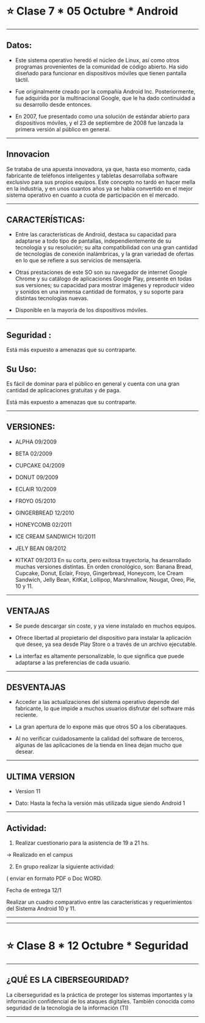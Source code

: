 # :star: Clase 7 * 05 Octubre * Android

---

## Datos:

- Este sistema operativo heredó el núcleo de Linux, así como otros programas provenientes de la comunidad de código abierto. Ha sido diseñado para funcionar en dispositivos móviles que tienen pantalla táctil.

- Fue originalmente creado por la compañía Android Inc. Posteriormente, fue adquirida por la multinacional Google, que le ha dado continuidad a su desarrollo desde entonces.

- En 2007, fue presentado como una solución de estándar abierto para dispositivos móviles, y el 23 de septiembre de 2008 fue lanzada la primera versión al público en general.

---

## Innovacion

Se trataba de una apuesta innovadora, ya que, hasta eso momento, cada fabricante de teléfonos inteligentes y tabletas desarrollaba software exclusivo para sus propios equipos. Este concepto no tardó en hacer mella en la industria, y en unos cuantos años ya se había convertido en el mejor sistema operativo en cuanto a cuota de participación en el mercado.​


---

## CARACTERÍSTICAS:

- Entre las características de Android, destaca su capacidad para adaptarse a todo tipo de pantallas, independientemente de su tecnología y su resolución; su alta compatibilidad con una gran cantidad de tecnologías de conexión inalámbricas, y la gran variedad de ofertas en lo que se refiere a sus servicios de mensajería. 

- Otras prestaciones de este SO son su navegador de internet Google Chrome y su catálogo de aplicaciones Google Play, presente en todas sus versiones; su capacidad para mostrar imágenes y reproducir video y sonidos en una inmensa cantidad de formatos, y su soporte para distintas tecnologías nuevas.

- Disponible en la mayoría de los dispositivos móviles.

---

## Seguridad :

Está más expuesto a amenazas que su contraparte.

## Su Uso:

Es fácil de dominar para el público en general y cuenta con una gran cantidad de aplicaciones gratuitas y de paga.

Está más expuesto a amenazas que su contraparte.

---

## VERSIONES:

- ALPHA 09/2009

- BETA 02/2009

- CUPCAKE 04/2009

- DONUT 09/2009

- ECLAIR 10/2009

- FROYO 05/2010

- GINGERBREAD 12/2010

- HONEYCOMB 02/2011

- ICE CREAM SANDWICH 10/2011

- JELY BEAN 08/2012

- KITKAT 09/2013
En su corta, pero exitosa trayectoria, ha desarrollado muchas versiones distintas. En orden cronológico, son: Banana Bread, Cupcake, Donut, Eclair, Froyo, Gingerbread, Honeycom, Ice Cream Sandwich, Jelly Bean, KitKat, Lollipop, Marshmallow, Nougat, Oreo, Pie, 10 y 11.

---

## VENTAJAS

- Se puede descargar sin coste, y ya viene instalado en muchos equipos. 

- Ofrece libertad al propietario del dispositivo para instalar la aplicación que desee, ya sea desde Play Store o a través de un archivo ejecutable.​

- La interfaz es altamente personalizable, lo que significa que puede adaptarse a las preferencias de cada usuario.


---

## DESVENTAJAS

- Acceder a las actualizaciones del sistema operativo depende del fabricante, lo que impide a muchos usuarios disfrutar del software más reciente.​

- La gran apertura de lo expone más que otros SO a los ciberataques.​

- Al no verificar cuidadosamente la calidad del software de terceros, algunas de las aplicaciones de la tienda en línea dejan mucho que desear.

---

## ULTIMA VERSION

- Version 11

- Dato: Hasta la fecha la versión más utilizada sigue siendo Android 1

---

## Actividad:

1. Realizar cuestionario para la asistencia de 19 a 21 hs.

-> Realizado en el campus


2. En grupo realizar la siguiente actividad: 

( enviar en formato PDF o Doc WORD. 

Fecha de entrega 12/1

Realizar un cuadro comparativo entre las características y requerimientos del Sistema Android 10 y 11.

---
---

# :star: Clase 8 * 12 Octubre * Seguridad

---

## ¿QUÉ ES LA CIBERSEGURIDAD?

​La ciberseguridad es la práctica de proteger los sistemas importantes y la información confidencial de los ataques digitales. También conocida como seguridad de la tecnología de la información (TI)

---
